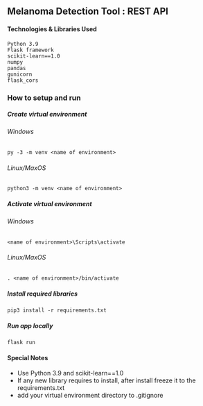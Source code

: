 ## Melanoma Detection Tool : REST API

#### Technologies & Libraries Used
    Python 3.9
    Flask framework 
    scikit-learn==1.0
    numpy
    pandas
    gunicorn
    flask_cors
    
### How to setup and run
##### Create virtual environment 
###### Windows 
    py -3 -m venv <name of environment>
###### Linux/MaxOS
    python3 -m venv <name of environment>
##### Activate virtual environment 
###### Windows 
    <name of environment>\Scripts\activate
###### Linux/MaxOS
    . <name of environment>/bin/activate
##### Install required libraries
    pip3 install -r requirements.txt
##### Run app locally
    flask run

#### Special Notes
* Use Python 3.9 and scikit-learn==1.0
* If any new library requires to install, after install freeze it to the requirements.txt
* add your virtual environment directory to .gitignore 